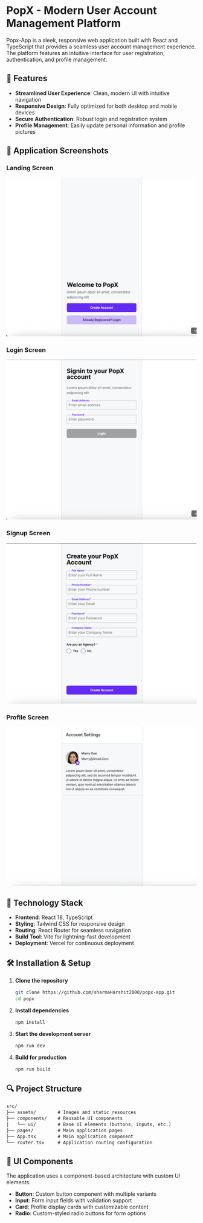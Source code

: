 # PopX - Modern User Account Management Platform

Popx-App is a sleek, responsive web application built with React and TypeScript that provides a seamless user account management experience. The platform features an intuitive interface for user registration, authentication, and profile management.

## 🌟 Features

- **Streamlined User Experience**: Clean, modern UI with intuitive navigation
- **Responsive Design**: Fully optimized for both desktop and mobile devices
- **Secure Authentication**: Robust login and registration system
- **Profile Management**: Easily update personal information and profile pictures

## 📱 Application Screenshots

### Landing Screen
![image](screenshots/home.png)


### Login Screen
![image](screenshots/login.png)


### Signup Screen  
![image](screenshots/singup.png)


### Profile Screen
![image](screenshots/profile.png)


## 🚀 Technology Stack

- **Frontend**: React 18, TypeScript
- **Styling**: Tailwind CSS for responsive design
- **Routing**: React Router for seamless navigation
- **Build Tool**: Vite for lightning-fast development
- **Deployment**: Vercel for continuous deployment

## 🛠️ Installation & Setup

1. **Clone the repository**
   ```bash
   git clone https://github.com/sharmaHarshit2000/popx-app.git
   cd popx
   ```

2. **Install dependencies**
   ```bash
   npm install
   ```

3. **Start the development server**
   ```bash
   npm run dev
   ```

4. **Build for production**
   ```bash
   npm run build
   ```

## 🔍 Project Structure

```
src/
├── assets/        # Images and static resources
├── components/    # Reusable UI components
│   └── ui/        # Base UI elements (buttons, inputs, etc.)
├── pages/         # Main application pages
├── App.tsx        # Main application component
└── router.tsx     # Application routing configuration
```

## 🎨 UI Components

The application uses a component-based architecture with custom UI elements:

- **Button**: Custom button component with multiple variants
- **Input**: Form input fields with validation support
- **Card**: Profile display cards with customizable content
- **Radio**: Custom-styled radio buttons for form options
